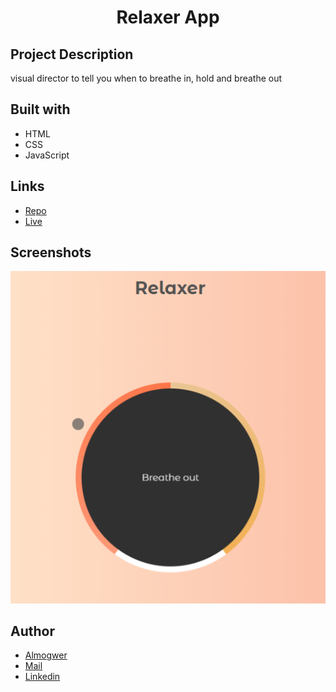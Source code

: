 <h1 align="center">Relaxer App</h1>

## Project Description

visual director to tell you when to breathe in, hold and breathe out

## Built with

- HTML
- CSS
- JavaScript

## Links

- [Repo](https://github.com/AlmogWer/relaxer-app "Relaxing-app Repo")
- [Live](https://almogwer.github.io/relaxer-app/ "Live View")

## Screenshots

![](img/Capture.PNG "Home Page")

## Author

- [Almogwer](https://github.com/almogwer)
- [Mail](mailto:Almogish@gmail.com?Subject=Hi% "Hi!")
- [Linkedin](https://www.linkedin.com/in/almogwertzberger/)
